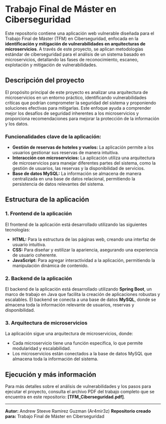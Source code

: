 # Trabajo Final de Máster en Ciberseguridad

Este repositorio contiene una aplicación web vulnerable diseñada para el Trabajo Final de Máster (TFM) en Ciberseguridad, enfocada en la **identificación y mitigación de vulnerabilidades en arquitecturas de microservicios**. A través de este proyecto, se aplican metodologías estándar de ciberseguridad para el análisis de un sistema basado en microservicios, detallando las fases de reconocimiento, escaneo, explotación y mitigación de vulnerabilidades.

## Descripción del proyecto

El propósito principal de este proyecto es analizar una arquitectura de microservicios en un entorno práctico, identificando vulnerabilidades críticas que podrían comprometer la seguridad del sistema y proponiendo soluciones efectivas para mitigarlas. Este enfoque ayuda a comprender mejor los desafíos de seguridad inherentes a los microservicios y proporciona recomendaciones para mejorar la protección de la información y los datos.

### Funcionalidades clave de la aplicación:

- **Gestión de reservas de hoteles y vuelos:** La aplicación permite a los usuarios gestionar sus reservas de manera intuitiva.
- **Interacción con microservicios:** La aplicación utiliza una arquitectura de microservicios para manejar diferentes partes del sistema, como la gestión de usuarios, las reservas y la disponibilidad de servicios.
- **Base de datos MySQL:** La información se almacena de manera centralizada en una base de datos relacional, permitiendo la persistencia de datos relevantes del sistema.

## Estructura de la aplicación

### 1. Frontend de la aplicación

El frontend de la aplicación está desarrollado utilizando las siguientes tecnologías:

- **HTML:** Para la estructura de las páginas web, creando una interfaz de usuario intuitiva.
- **CSS:** Para diseñar y estilizar la apariencia, asegurando una experiencia de usuario coherente.
- **JavaScript:** Para agregar interactividad a la aplicación, permitiendo la manipulación dinámica de contenido.

### 2. Backend de la aplicación

El backend de la aplicación está desarrollado utilizando **Spring Boot**, un marco de trabajo en Java que facilita la creación de aplicaciones robustas y escalables. El backend se conecta a una base de datos **MySQL**, donde se almacena toda la información relevante de usuarios, reservas y disponibilidad.

### 3. Arquitectura de microservicios

La aplicación sigue una arquitectura de microservicios, donde:

- Cada microservicio tiene una función específica, lo que permite modularidad y escalabilidad.
- Los microservicios están conectados a la base de datos MySQL que almacena toda la información del sistema.

## Ejecución y más información

Para más detalles sobre el análisis de vulnerabilidades y los pasos para ejecutar el proyecto, consulta el archivo PDF del trabajo completo que se encuentra en este repositorio: **[TFM_Ciberseguridad.pdf]**.

---

**Autor:** Andrew Steeve Ramirez Guzman (Ar4mir3z)
**Repositorio creado para:** Trabajo Final de Máster en Ciberseguridad
